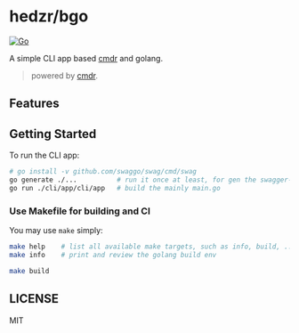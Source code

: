 # hedzr/bgo

[![Go](https://github.com/hedzr/bgo/actions/workflows/go.yml/badge.svg)](https://github.com/hedzr/bgo/actions/workflows/go.yml)

A simple CLI app based [cmdr](https://github.com/hedzr/cmdr) and golang.

> powered by [cmdr](https://github.com/hedzr/cmdr).

## Features

## Getting Started

To run the CLI app:

```bash
# go install -v github.com/swaggo/swag/cmd/swag
go generate ./...          # run it once at least, for gen the swagger-doc files from skeletons
go run ./cli/app/cli/app   # build the mainly main.go
```

### Use Makefile for building and CI

You may use `make` simply:

```bash
make help    # list all available make targets, such as info, build, ...
make info    # print and review the golang build env

make build
```

## LICENSE

MIT


